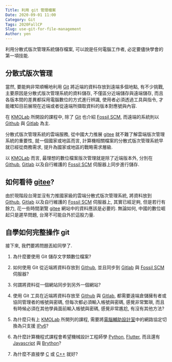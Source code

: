 ```yaml
---
Title: 利用 git 管理檔案
Date: 2020-09-01 11:00
Category: Git
Tags: 2020FallCP
Slug: use-git-for-file-management
Author: yen
---
```


利用分散式版次管理系統儲存檔案, 可以說是任何電腦工作者, 必定要儘快學會的第一項技能.

<!-- PELICAN_END_SUMMARY -->

分散式版次管理
----

當然, 要能夠非常順暢地利用 [Git] 將近端的資料存放到遠端多個地點, 有不少挑戰, 主要原因是分散式版次管理系統的資料儲存, 不僅區分近端儲存與遠端儲存, 而且各版本間的差異都採用電腦數位的方式進行辨識, 使用者必須透過工具與指令, 才能確知目前展現在近端或者從遠端所擷取資料的版本對應號與內容.

在 [KMOLab] 所開設的課程中, 除了 [Git] 也介紹 [Fossil SCM], 而遠端的系統則以 [Github] 與 [Gitlab] 為主. 

分散式版次管理系統的雲端服務, 從中國大力推展 [gitee] 就不難了解雲端版次管理系統的重要性, 就一個國家或地區而言, 計算機相關檔案的分散式版次管理系統早就已經從商務需求, 提升為國家或地區的戰略需求層級.

以 [KMOLab] 而言, 最理想的數位檔案版次管理就是除了近端版本外, 分別在 [Github], [Gitlab] 以及自行維護的 [Fossil SCM] 伺服器上同步進行儲存.

如何看待 [gitee]?
----

由於現階段台灣並沒有力推國家級的雲端分散式版次管理系統, 將資料放到  [Github], [Gitlab] 以及自行維護的 [Fossil SCM] 伺服器上, 其實已經足夠, 但是若行有餘力, 花一些時間瀏覽 [gitee] 網站中的資料應該是必要的. 無論如何, 中國的數位崛起只是遲早問題, 台灣不可能自外於這股力量.

自學如何完整操作 git
----

接下來, 我們要將問題丟給同學了.

1. 為什麼要使用 Git 儲存文字類數位檔案?

2. 如何使用 Git 從近端將資料存放到 [Github], 並且同步到 [Gitlab] 與 [Fossil SCM] 伺服器?

3. 何謂將資料從一個網站同步到另外一個網站?

4. 使用 Git 工具在近端將資料存放至 [Github] 與 [Gitlab], 都需要遠端倉儲擁有者或協同管理者的帳號與密碼, 但每次都必須輸入帳號與密碼, 感覺非常繁瑣, 而且有時候必須在其他學員面前輸入帳號與密碼, 感覺非常尷尬, 有沒有其他方法?

5. 為什麼只有上 [KMOLab] 所開列的課程, 需要將[電腦輔助設計室]中的網路協定切換為只支援 [IPv6]?

6. 為什麼計算機程式課程會希望機械設計工程師學 [Python], [Flutter], 而且還有 [Javascript] 與 [Brython]?

7. 為什麼不直接學 [C] 或 [C++] 就好?


[KMOLab]: http://lab.mde.tw
[電腦輔助設計室]: http://cadlab.mde.tw
[Git]: https://git-scm.com/downloads
[Github]: https://github.com
[Gitlab]: https://gitlab.com
[Fossil SCM]: https://fossil-scm.org/
[gitee]: https://gitee.com/ 
[Python]: https://www.python.org/
[Flutter]: https://flutter.dev/
[Javascript]: https://developer.mozilla.org/en-US/docs/Web/JavaScript
[Brython]: https://brython.info/
[C++]: https://en.wikipedia.org/wiki/C%2B%2B
[C]: https://en.wikipedia.org/wiki/C_(programming_language)
[IPv6]: https://en.wikipedia.org/wiki/IPv6
